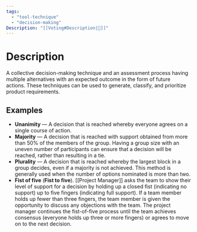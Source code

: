 ```yaml
---
tags:
  - "tool-technique"
  - "decision-making"
Description: "[[Voting#Description|📝]]"
---
```

# Description
A collective decision-making technique and an assessment process having multiple alternatives with an expected outcome in the form of future actions. These techniques can be used to generate, classify, and prioritize product requirements.
## Examples
- **Unanimity** — A decision that is reached whereby everyone agrees on a single course of action.
- **Majority** — A decision that is reached with support obtained from more than 50% of the members of the group. Having a group size with an uneven number of participants can ensure that a decision will be reached, rather than resulting in a tie.
- **Plurality** — A decision that is reached whereby the largest block in a group decides, even if a majority is not achieved. This method is generally used when the number of options nominated is more than two.
- **Fist of five** (**Fist to five**). [[Project Manager]] asks the team to show their level of support for a decision by holding up a closed fist (indicating no support) up to five fingers (indicating full support). If a team member holds up fewer than three fingers, the team member is given the opportunity to discuss any objections with the team. The project manager continues the fist-of-five process until the team achieves consensus (everyone holds up three or more fingers) or agrees to move on to the next decision.